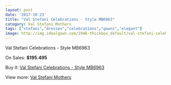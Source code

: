 ```yaml
---
layout: post
date: '2017-10-23'
title: "Val Stefani Celebrations - Style MB6963"
category: Val Stefani Mothers
tags: ["stefani","dresses","celebrations","gowns","elegant"]
image: http://img.idealgown.com/1946-thickbox_default/val-stefani-celebrations-style-mb6963.jpg
---
```

Val Stefani Celebrations - Style MB6963

On Sales: **$195.495**
<a href="https://www.idealgown.com/en/val-stefani-mothers/933-val-stefani-celebrations-style-mb6963.html"><amp-img layout="responsive" width="600" height="600" src="//img.idealgown.com/1946-thickbox_default/val-stefani-celebrations-style-mb6963.jpg" alt="Val Stefani Celebrations - Style MB6963 0" /></a>
<a href="https://www.idealgown.com/en/val-stefani-mothers/933-val-stefani-celebrations-style-mb6963.html"><amp-img layout="responsive" width="600" height="600" src="//img.idealgown.com/1947-thickbox_default/val-stefani-celebrations-style-mb6963.jpg" alt="Val Stefani Celebrations - Style MB6963 1" /></a>

Buy it: [Val Stefani Celebrations - Style MB6963](https://www.idealgown.com/en/val-stefani-mothers/933-val-stefani-celebrations-style-mb6963.html "Val Stefani Celebrations - Style MB6963")

View more: [Val Stefani Mothers](https://www.idealgown.com/en/12-val-stefani-mothers "Val Stefani Mothers")